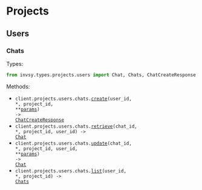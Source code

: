 # Projects

## Users

### Chats

Types:

```python
from invsy.types.projects.users import Chat, Chats, ChatCreateResponse
```

Methods:

- <code title="post /projects/{project_id}/users/{user_id}/chats">client.projects.users.chats.<a href="./src/invsy/resources/projects/users/chats.py">create</a>(user_id, \*, project_id, \*\*<a href="src/invsy/types/projects/users/chat_create_params.py">params</a>) -> <a href="./src/invsy/types/projects/users/chat_create_response.py">ChatCreateResponse</a></code>
- <code title="get /projects/{project_id}/users/{user_id}/chats/{chat_id}">client.projects.users.chats.<a href="./src/invsy/resources/projects/users/chats.py">retrieve</a>(chat_id, \*, project_id, user_id) -> <a href="./src/invsy/types/projects/users/chat.py">Chat</a></code>
- <code title="put /projects/{project_id}/users/{user_id}/chats/{chat_id}">client.projects.users.chats.<a href="./src/invsy/resources/projects/users/chats.py">update</a>(chat_id, \*, project_id, user_id, \*\*<a href="src/invsy/types/projects/users/chat_update_params.py">params</a>) -> <a href="./src/invsy/types/projects/users/chat.py">Chat</a></code>
- <code title="get /projects/{project_id}/users/{user_id}/chats">client.projects.users.chats.<a href="./src/invsy/resources/projects/users/chats.py">list</a>(user_id, \*, project_id) -> <a href="./src/invsy/types/projects/users/chats.py">Chats</a></code>
